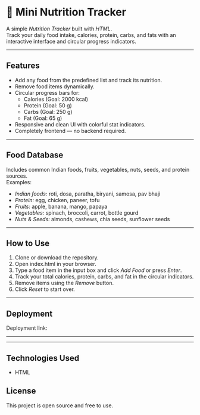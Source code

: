 # 🥗 Mini Nutrition Tracker

A simple *Nutrition Tracker* built with *HTML*.  
Track your daily food intake, calories, protein, carbs, and fats with an interactive interface and circular progress indicators.

---

## Features

- Add any food from the predefined list and track its nutrition.
- Remove food items dynamically.
- Circular progress bars for:
  - Calories (Goal: 2000 kcal)
  - Protein (Goal: 50 g)
  - Carbs (Goal: 250 g)
  - Fat (Goal: 65 g)
- Responsive and clean UI with colorful stat indicators.
- Completely frontend — no backend required.

---

## Food Database

Includes common Indian foods, fruits, vegetables, nuts, seeds, and protein sources.  
Examples:  
- *Indian foods:* roti, dosa, paratha, biryani, samosa, pav bhaji  
- *Protein:* egg, chicken, paneer, tofu  
- *Fruits:* apple, banana, mango, papaya  
- *Vegetables:* spinach, broccoli, carrot, bottle gourd  
- *Nuts & Seeds:* almonds, cashews, chia seeds, sunflower seeds

---

## How to Use

1. Clone or download the repository.
2. Open index.html in your browser.
3. Type a food item in the input box and click *Add Food* or press *Enter*.
4. Track your total calories, protein, carbs, and fat in the circular indicators.
5. Remove items using the *Remove* button.
6. Click *Reset* to start over.

---


## Deployment

Deployment link:



---

---

## Technologies Used

- HTML

## License

This project is open source and free to use.

